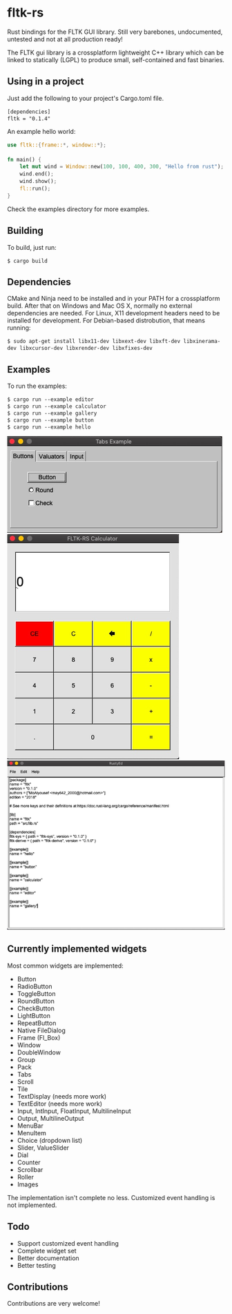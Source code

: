 # fltk-rs

Rust bindings for the FLTK GUI library.
Still very barebones, undocumented, untested and not at all production ready!

The FLTK gui library is a crossplatform lightweight C++ library which can be linked to statically (LGPL) to produce small, self-contained and fast binaries. 

## Using in a project
Just add the following to your project's Cargo.toml file.
```
[dependencies]
fltk = "0.1.4"
```
An example hello world:
```rust
use fltk::{frame::*, window::*};

fn main() {
    let mut wind = Window::new(100, 100, 400, 300, "Hello from rust");
    wind.end();
    wind.show();
    fl::run();
}
```
Check the examples directory for more examples.

## Building

To build, just run:
```
$ cargo build
```


## Dependencies

CMake and Ninja need to be installed and in your PATH for a crossplatform build. After that on Windows and Mac OS X, normally no external dependencies are needed. For Linux, X11 development headers need to be installed for development. For Debian-based distrobution, that means running:
```
$ sudo apt-get install libx11-dev libxext-dev libxft-dev libxinerama-dev libxcursor-dev libxrender-dev libxfixes-dev
```


## Examples

To run the examples: 
```
$ cargo run --example editor
$ cargo run --example calculator
$ cargo run --example gallery
$ cargo run --example button
$ cargo run --example hello
```

![alt_test](screenshots/gallery.jpg)
![alt_test](screenshots/calc.jpg)
![alt_test](screenshots/editor.jpg)


## Currently implemented widgets

Most common widgets are implemented: 
- Button
- RadioButton
- ToggleButton
- RoundButton
- CheckButton
- LightButton
- RepeatButton
- Native FileDialog
- Frame (Fl_Box)
- Window
- DoubleWindow
- Group
- Pack
- Tabs
- Scroll
- Tile
- TextDisplay (needs more work)
- TextEditor (needs more work)
- Input, IntInput, FloatInput, MultilineInput
- Output, MultilineOutput
- MenuBar
- MenuItem
- Choice (dropdown list)
- Slider, ValueSlider
- Dial
- Counter
- Scrollbar
- Roller
- Images

The implementation isn't complete no less. Customized event handling is not implemented.

## Todo

- Support customized event handling
- Complete widget set
- Better documentation
- Better testing

## Contributions

Contributions are very welcome!
